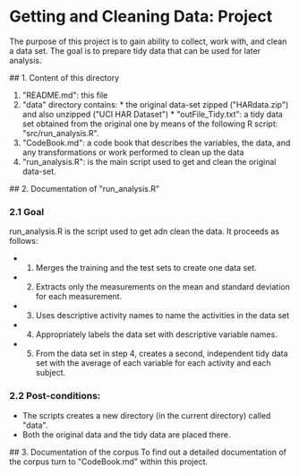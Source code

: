 
Getting and Cleaning Data: Project
==================================

 The purpose of this project is to gain ability to collect, work with, and clean a data set. 
 The goal is to prepare tidy data that can be used for later analysis. 


## 1. Content of this directory
  1. "README.md": this file
  2. "data" directory contains:
	* the original data-set zipped ("HARdata.zip") and also unzipped ("UCI HAR Dataset")
	* "outFile_Tidy.txt": a tidy data set obtained from the original one by means of the following R script: "src/run_analysis.R".
  3. "CodeBook.md": a code book that describes the variables, the data, and any transformations or work performed to clean up the data  
  4. "run_analysis.R": is the main script used to get and clean the original data-set. 


## 2. Documentation of "run_analysis.R"
### 2.1 Goal
run_analysis.R is the script used to get adn clean the data. It proceeds as follows: 
* 1. Merges the training and the test sets to create one data set.
* 2. Extracts only the measurements on the mean and standard deviation for each measurement. 
* 3. Uses descriptive activity names to name the activities in the data set
* 4. Appropriately labels the data set with descriptive variable names. 
* 5. From the data set in step 4, creates a second, independent tidy data set with the average of each variable for each activity and each subject.

### 2.2 Post-conditions:
* The scripts creates a new directory (in the current directory) called "data".
* Both the original data and the tidy data are placed there.


## 3. Documentation of the corpus 
To find out a detailed documentation of the corpus turn to "CodeBook.md" within this project.
